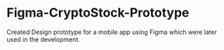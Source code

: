 # Figma-CryptoStock-Prototype
Created Design prototype for a mobile app using Figma which were later used in the development.
